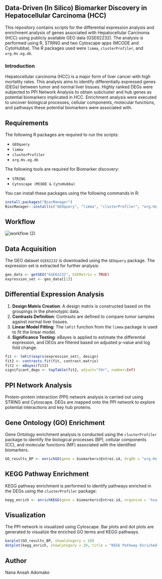 
## Data-Driven (In Silico) Biomarker Discovery in Hepatocellular Carcinoma (HCC)

This repository contains scripts for the differential expression analysis and enrichment analysis of genes associated with Hepatocellular Carcinoma (HCC) using publicly available GEO data (GSE62232). The analysis is performed using R, STRING and two Cytoscape apps (MCODE and CytoHubba). The R packages used were `limma`, `clusterProfiler`, and `org.Hs.eg.db`.



### Introduction

Hepatocellular carcinoma (HCC) is a major form of liver cancer with high mortality rates. This analysis aims to identify differentially expressed genes (DEGs) between tumor and normal liver tissues. Highly ranked DEGs were subjected to PPI Network Analysis to obtain subcluster and hub genes as potential biomarkers implicated in HCC.  Enrichment analysis were executed to uncover biological processes, cellular components, molecular functions, and pathways these potential biomarkers were associated with.

## Requirements

The following R packages are required to run the scripts:

- `GEOquery`
- `limma`
- `clusterProfiler`
- `org.Hs.eg.db`

The following tools are required for Biomarker discovery:
- `STRING`
- `Cytoscape (MCODE & CytoHubba)` 

You can install these packages using the following commands in R:

```r
install.packages("BiocManager")
BiocManager::install(c("GEOquery", "limma", "clusterProfiler", "org.Hs.eg.db"))
```



## Workflow


![workflow (2)](https://github.com/user-attachments/assets/6fa3c5ff-b341-40f0-b751-869a006cadc4)



## Data Acquisition

The GEO dataset `GSE62232` is downloaded using the `GEOquery` package. The expression set is extracted for further analysis:

```r
geo_data <- getGEO("GSE62232", GSEMatrix = TRUE)
expression_set <- geo_data[[1]]
```

## Differential Expression Analysis

1. **Design Matrix Creation**: A design matrix is constructed based on the groupings in the phenotypic data.
2. **Contrasts Definition**: Contrasts are defined to compare tumor samples against normal liver tissues.
3. **Linear Model Fitting**: The `lmFit` function from the `limma` package is used to fit the linear model.
4. **Significance Testing**: eBayes is applied to estimate the differential expression, and DEGs are filtered based on adjusted p-value and log fold change.

```r
fit <- lmFit(exprs(expression_set), design)
fit2 <- contrasts.fit(fit, contrast.matrix)
fit2 <- eBayes(fit2)
significant_degs <- topTable(fit2, adjust="fdr", number=Inf)
```


## PPI Network Analysis

Protein-protein interaction (PPI) network analysis is carried out using STRING and Cytoscape. DEGs are mapped onto the PPI network to explore potential interactions and key hub proteins.


## Gene Ontology (GO) Enrichment

Gene Ontology enrichment analysis is conducted using the `clusterProfiler` package to identify the biological processes (BP), cellular components (CC), and molecular functions (MF) associated with the identified biomarkers.

```r
GO_results_BP <- enrichGO(gene = biomarkers$Entrez.id, OrgDb = "org.Hs.eg.db", keyType = "ENTREZID", ont = "BP", pAdjustMethod = "BH", readable = TRUE)
```

## KEGG Pathway Enrichment

KEGG pathway enrichment is performed to identify pathways enriched in the DEGs using the `clusterProfiler` package:

```r
kegg_enrich <- enrichKEGG(gene = biomarkers$Entrez.id, organism = 'hsa')
```



## Visualization

The PPI network is visualized using Cytoscape. Bar plots and dot plots are generated to visualize the enriched GO terms and KEGG pathways. 
```r
barplot(GO_results_BP, showCategory = 10)
dotplot(kegg_enrich, showCategory = 20, title = "KEGG Pathway Enriched Terms")
```

## Author

Nana Ansah Adomako
